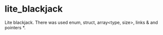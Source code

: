 # lite_blackjack
Lite blackjack. There was used enum, struct, array&lt;type, size>, links &amp; and pointers *.
